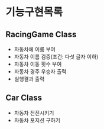# 기능구현목록
## RacingGame Class
- 자동차에 이름 부여
- 자동차 이름 검증(조건: 다섯 글자 이하)
- 자동차 이동 횟수 부여 
- 자동차 경주 우승자 출력
- 실행결과 출력

## Car Class
- 자동차 전진시키기 
- 자동차 포지션 구하기